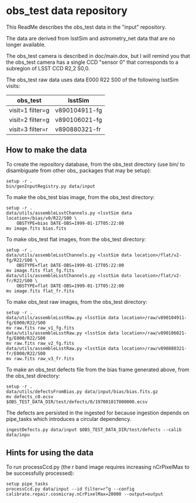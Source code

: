 # obs_test data repository

This ReadMe describes the obs_test data in the "input" repository.

The data are derived from lsstSim and astrometry_net data that are no longer available.

The obs_test camera is described in doc/main.dox, but I will remind you that the obs_test camera
has a single CCD "sensor 0" that corresponds to a subregion of LSST CCD R2,2 S0,0.

The obs_test raw data uses data E000 R22 S00 of the following lsstSim visits:

| obs_test          | lsstSim       |
|-------------------|---------------|
| visit=1 filter=g  | v890104911-fg |
| visit=2 filter=g  | v890106021-fg |
| visit=3 filter=r  | v890880321-fr |

## How to make the data

To create the repository database, from the obs_test directory
(use bin/ to disambiguate from other obs_ packages that may be setup):

    setup -r .
    bin/genInputRegistry.py data/input


To make the obs_test bias image, from the obs_test directory:

    setup -r .
    data/utils/assembleLsstChannels.py <lsstSim data location>/bias/v0/R22/S00 \
        OBSTYPE=bias DATE-OBS=1999-01-17T05:22:00
    mv image.fits bias.fits

To make obs_test flat images, from the obs_test directory:

    setup -r .
    data/utils/assembleLsstChannels.py <lsstSim data location>/flat/v2-fg/R22/S00 \
        OBSTYPE=flat DATE-OBS=1999-01-17T05:22:00
    mv image.fits flat_fg.fits
    data/utils/assembleLsstChannels.py <lsstSim data location>/flat/v2-fr/R22/S00 \
        OBSTYPE=flat DATE-OBS=1999-01-17T05:22:00
    mv image.fits flat_fr.fits

To make obs_test raw images, from the obs_test directory:

    setup -r .
    data/utils/assembleLsstRaw.py <lsstSim data location>/raw/v890104911-fg/E000/R22/S00
    mv raw.fits raw_v1_fg.fits
    data/utils/assembleLsstRaw.py <lsstSim data location>/raw/v890106021-fg/E000/R22/S00
    mv raw.fits raw_v2_fg.fits
    data/utils/assembleLsstRaw.py <lsstSim data location>/raw/v890880321-fr/E000/R22/S00
    mv raw.fits raw_v3_fr.fits

To make an obs_test defects file from the bias frame generated above, from the obs_test directory:

    setup -r .
    data/utils/defectsFromBias.py data/input/bias/bias.fits.gz
    mv defects_c0.ecsv $OBS_TEST_DATA_DIR/test/defects/0/19700101T000000.ecsv

The defects are persisted in the ingested for because ingestion depends on pipe_tasks which introduces a circular dependency.

    ingestDefects.py data/input $OBS_TEST_DATA_DIR/test/defects --calib data/inpu

## Hints for using the data

To run processCcd.py (the r band image requires increasing nCrPixelMax to be successfully processed):

    setup pipe_tasks
    processCcd.py data/input --id filter=r^g --config calibrate.repair.cosmicray.nCrPixelMax=20000 --output=output
